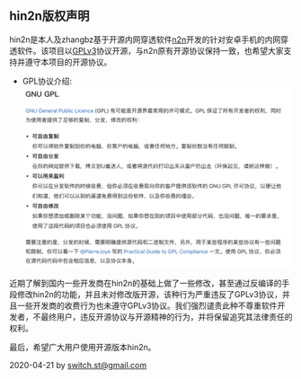 ## hin2n版权声明

hin2n是本人及zhangbz基于开源内网穿透软件[n2n](https://github.com/ntop/n2n)开发的针对安卓手机的内网穿透软件。该项目以[GPLv3](https://github.com/switch-iot/hin2n/blob/dev_android/LICENSE)协议开源，与n2n原有开源协议保持一致，也希望大家支持并遵守本项目的开源协议。

- GPL协议介绍:
![GPL协议介绍](pic/gpl.png)

近期了解到国内一些开发商在hin2n的基础上做了一些修改，甚至通过反编译的手段修改hin2n的功能，并且未对修改版开源，该种行为严重违反了GPLv3协议，并且一些开发商的收费行为也未遵守GPLv3协议。我们强烈谴责此种不尊重软件开发者，不最终用户，违反开源协议与开源精神的行为，并将保留追究其法律责任的权利。

最后，希望广大用户使用开源版本hin2n。

2020-04-21 by switch.st@gmail.com